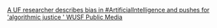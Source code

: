 [A UF researcher describes bias in #ArtificialIntelligence and pushes for 'algorithmic justice '   WUSF Public Media](https://qi.tc/qi/110461)